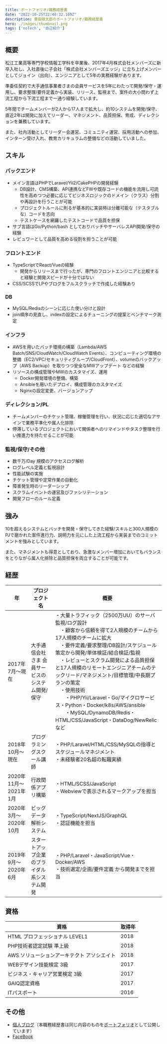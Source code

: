 ```yaml
---
title: ポートフォリオ/職務経歴書
date: "2022-10-25T22:40:32.169Z"
description: 曽田稜太郎のポートフォリオ/職務経歴書
hero: ./images/thumbnail.png
tags: ['noTech', '自己紹介']
---
```




## 概要

松江工業高等専門学校情報工学科を卒業後、2017年4月株式会社メンバーズに新卒入社し、入社直後に子会社「株式会社メンバーズエッジ」に立ち上げメンバーとしてジョイン（出向）、エンジニアとして5年の実務経験があります。

準委任契約で大手通信事業者さまの会員サービスを5年にわたって開発/保守・運用し、要求整理/要件定義から実装、リリース、監視まで、案件の大小問わず上流工程から下流工程まで一通り経験しています。

5年間でチームメンバーが2人から17人まで拡大し、約10システムを開発/保守、直近2年は開発に加えてリーダー、マネジメント、品質担保、育成、ディレクションを兼務しています。

また、社内活動としてリーダー会運営、コミュニティ運営、採用活動への参加、インターン受け入れ、教育カリキュラムの整備などの活動していました。

## スキル

### バックエンド

- メイン言語はPHPでLaravel/Yii2/CakePHPの開発経験
    - DB設計、CMS構築、API連携などFWや既存コードの機能を流用し可読性を高めつつ必要に応じてビジネスロジックのドメイン（クラス）分割や再設計を行うことが可能
    - プロジェクトルールに則るが基本的に実装時は分離可能な（テスタブルな）コードを志向
    - テストケースを網羅したテストコードで品質を担保
- サブ言語はGo/Python/bash としておりバッチやサーバレスAPI開発/保守の経験
- レビュワーとして品質を高める役割を担うことが可能

### フロントエンド

- TypeScriptでReact/Vueの経験
    - 開発からリリースまで行ったが、専門のフロントエンジニアと比較すると経験と開発スピードが十分ではない
- CSS/SCSSでLPやブログをフルスクラッチで作成した経験あり

### DB

- MySQL/Redisのシーンに応じた使い分けと設計
- join順序の見直し、indexの設定によるチューニングの提案とベンチマーク測定

### インフラ

- AWSを用いたバッチ環境の構築（Lambda/AWS Batch/SNS/CloudWatch/CloudWatch Events）、コンピューティング環境の整備（EC2/VPC/セキュリティグループ/CloudFront）、volumeのバックアップ（AWS Backup）を取りつつ安全なMWアップデート などの経験
- リソースの構成管理やMWのカスタマイズ、運用
    - Docker開発環境の整備、構築
    - Ansibleを用いたデプロイ、構成管理のカスタマイズ
    - Nginxの設定変更、バージョンアップ

### ディレクション/PL

- チームメンバーのチケット管理、稼働管理を行い、状況に応じた適切なアサインで業務平準化や属人化排除
- 停滞しているプロジェクトにおいて関係者へのリマインドやタスク整理を行い推進力を持たせることが可能

### 監視/保守/その他

- 数千万/Day 規模のアクセスログ解析
- ログレベル定義と監視設計
- 性能試験の実施
- チケット管理や定常作業の自動化
- 障害発生時のリーダーシップ
- スクラムイベントの運営及びファシリテーション
- 開発フローのルール定義

## 強み

10を超えるシステムとバッチを開発・保守してきた経験/スキルと300人規模のPJで磨かれた案件進行力、説明力を元にした上流工程から実装までのコミットメントを強みとしています。

また、マネジメントも得意としており、急激なメンバー増加においてもバランスをとりながら属人化排除と品質担保を両立することが可能です。

## 経歴

| 年                    | プロジェクト名                                   | 概要                                                         |
| --------------------- | ------------------------------------------------ | ------------------------------------------------------------ |
| 2017年7月〜現在       | 大手通信会社さま 会員サービスのシステム開発/保守 | ・大量トラフィック（2500万UU）のサーバ監視/ログ設計<br/>　・顧客から信頼を得て2人規模のチームから17人規模のチームに拡大<br/>　・要件定義/要求整理/DB設計/スケジュール策定から開発/単体検証/結合検証/監視<br/>　・レビューとスクラム開発による品質担保と17人規模のリモートエンジニアチームのテックリード/マネジメント/目標管理/中長期プランの策定<br/>　・使用技術<br/>　　・PHP/Yii/Laravel・Go/マイクロサービス・Python・Docker/k8s/AWS/ansible<br/>　　・MySQL/DynamoDB/Redis・HTML/CSS/JavaScript・DataDog/NewRelic  など |
| 2018年10月〜現在      | プログラミングスクール講師                       | ・PHP/Laravel/HTML/CSS/MySQLの指導とスケジュールマネジメント<br>・未経験者20名超の転職実績 |
| 2020年11月〜2021年1月 | 行政関係アプリ構築                               | ・HTML/SCSS/JavaScript<br>・Webviewで表示されるマークアップを担当 |
| 2020年3月〜2020年10月 | ビッグデータ解析システム                         | ・TypeScript/NextJS/GraphQL<br/>・認証機能を担当             |
| 2019年9月〜2020年6月  | スタートアップ企業のブライダル系システム開発     | ・PHP/Laravel・JavaScript/Vue・Docker/AWS<br/>・技術選定/企画/要件定義 から開発までを担当 |


## 資格



| 資格                                        | 取得年 |
| ------------------------------------------- | ------ |
| HTML プロフェッショナル LEVEL1              | 2018   |
| PHP技術者認定試験 準上級                    | 2018   |
| AWS ソリューションアーキテクト アソシエイト | 2018   |
| WEBデザイン技能検定 3級                     | 2017   |
| ビジネス・キャリア営業検定 3級              | 2017   |
| GAIQ認定資格                                | 2017   |
| ITパスポート                                | 2016   |



## その他

- [個人ブログ](https://sotaryoutarou.github.io)（本職務経歴書は同じ内容のものを[ポートフォリオ](https://sotaryoutarou.github.io/who-am-i)として公開しています）
- [FaceBook](https://www.facebook.com/sota.ryotaro)